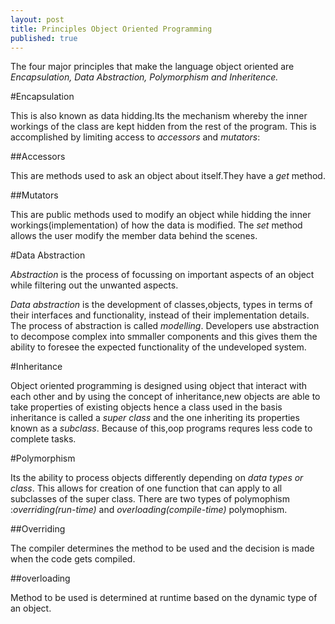 ```yaml
---
layout: post
title: Principles Object Oriented Programming
published: true
---
```


The four major principles that make the language object oriented are _Encapsulation, Data Abstraction,
Polymorphism and Inheritence._

#Encapsulation

This is also known as data hidding.Its the mechanism whereby the inner workings of the class are kept hidden from the rest of the program.
This is accomplished by limiting access to *accessors* and *mutators*:

##Accessors

This are methods used to ask an object about itself.They have a _get_ method.

##Mutators

This are public methods used to modify an object while hidding the inner workings(implementation) of how the data is modified.
The _set_ method allows the user  modify the member data behind the scenes.

#Data Abstraction

*Abstraction* is the process of focussing on important aspects of an object while filtering out the unwanted aspects.

*Data abstraction* is the development of classes,objects, types in terms of their interfaces and functionality, instead
of their implementation details.
The process of abstraction is called _modelling_.
Developers use abstraction to decompose complex into smmaller components and this gives them the ability to foresee the expected functionality of the undeveloped system.

#Inheritance

Object oriented programming is designed using object that interact with each other and by using the concept of inheritance,new objects are able to take properties of existing objects hence a class used in the basis inheritance is called a _super class_ and the one inheriting its properties known as a _subclass_. Because of this,oop programs requres less code to complete tasks.

#Polymorphism

Its the ability to process objects differently depending on _data types or class_. This allows for creation of one function that can apply to all subclasses of the super class.
There are two types of polymophism :*overriding(run-time)* and *overloading(compile-time)* polymophism.

##Overriding

The compiler determines the method to be used and the decision is made when the code gets compiled.

##overloading

Method to be used is determined at runtime based on the dynamic type of an object.



